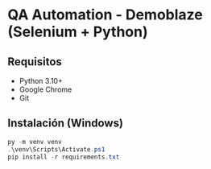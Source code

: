 # QA Automation - Demoblaze (Selenium + Python)

## Requisitos
- Python 3.10+
- Google Chrome
- Git

## Instalación (Windows)
```powershell
py -m venv venv
.\venv\Scripts\Activate.ps1
pip install -r requirements.txt
